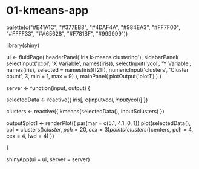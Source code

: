 # 01-kmeans-app

palette(c("#E41A1C", "#377EB8", "#4DAF4A", "#984EA3",
  "#FF7F00", "#FFFF33", "#A65628", "#F781BF", "#999999"))

library(shiny)

ui <- fluidPage(
  headerPanel('Iris k-means clustering'),
  sidebarPanel(
    selectInput('xcol', 'X Variable', names(iris)),
    selectInput('ycol', 'Y Variable', names(iris),
      selected = names(iris)[[2]]),
    numericInput('clusters', 'Cluster count', 3,
      min = 1, max = 9)
  ),
  mainPanel(
    plotOutput('plot1')
  )
)

server <- function(input, output) {

  selectedData <- reactive({
    iris[, c(input$xcol, input$ycol)]
  })

  clusters <- reactive({
    kmeans(selectedData(), input$clusters)
  })

  output$plot1 <- renderPlot({
    par(mar = c(5.1, 4.1, 0, 1))
    plot(selectedData(),
         col = clusters()$cluster,
         pch = 20, cex = 3)
    points(clusters()$centers, pch = 4, cex = 4, lwd = 4)
  })

}

shinyApp(ui = ui, server = server)



